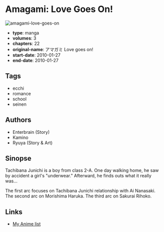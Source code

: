 # Amagami: Love Goes On!

![amagami-love-goes-on](https://cdn.myanimelist.net/images/manga/2/89631.jpg)

-   **type**: manga
-   **volumes**: 3
-   **chapters**: 22
-   **original-name**: アマガミ Love goes on!
-   **start-date**: 2010-01-27
-   **end-date**: 2010-01-27

## Tags

-   ecchi
-   romance
-   school
-   seinen

## Authors

-   Enterbrain (Story)
-   Kamino
-   Ryuya (Story & Art)

## Sinopse

Tachibana Junichi is a boy from class 2-A. One day walking home, he saw by accident a girl's "underwear." Afterward, he finds outs what it really was...

The first arc focuses on Tachibana Junichi relationship with Ai Nanasaki. The second arc on Morishima Haruka. The third arc on Sakurai Rihoko.

## Links

-   [My Anime list](https://myanimelist.net/manga/20038/Amagami__Love_Goes_On)
